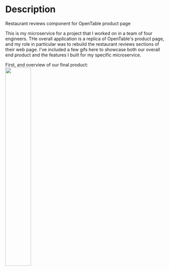 # Description
Restaurant reviews component for OpenTable product page

This is my microservice for a project that I worked on in a team of four engineers. THe overall application is a replica of OpenTable's product page, and my role in particular was to rebuild the restaurant reviews sections of their web page. I've included a few gifs here to showcase both our overall end product and the features I built for my specific microservice.

First, and overview of our final product:<br/>
<img src="https://s3-us-west-1.amazonaws.com/gitbuckets/hrla26-fec-tableit/gifs/tableit_overview.gif" width=40%>